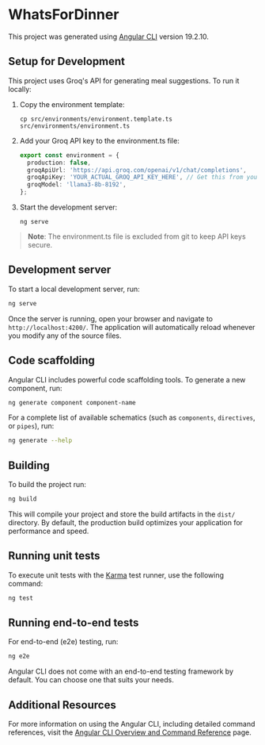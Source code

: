 # WhatsForDinner

This project was generated using [Angular CLI](https://github.com/angular/angular-cli) version 19.2.10.

## Setup for Development

This project uses Groq's API for generating meal suggestions. To run it locally:

1. Copy the environment template:

   ```
   cp src/environments/environment.template.ts src/environments/environment.ts
   ```

2. Add your Groq API key to the environment.ts file:

   ```typescript
   export const environment = {
     production: false,
     groqApiUrl: 'https://api.groq.com/openai/v1/chat/completions',
     groqApiKey: 'YOUR_ACTUAL_GROQ_API_KEY_HERE', // Get this from your Groq account
     groqModel: 'llama3-8b-8192',
   };
   ```

3. Start the development server:
   ```
   ng serve
   ```

> **Note**: The environment.ts file is excluded from git to keep API keys secure.

## Development server

To start a local development server, run:

```bash
ng serve
```

Once the server is running, open your browser and navigate to `http://localhost:4200/`. The application will automatically reload whenever you modify any of the source files.

## Code scaffolding

Angular CLI includes powerful code scaffolding tools. To generate a new component, run:

```bash
ng generate component component-name
```

For a complete list of available schematics (such as `components`, `directives`, or `pipes`), run:

```bash
ng generate --help
```

## Building

To build the project run:

```bash
ng build
```

This will compile your project and store the build artifacts in the `dist/` directory. By default, the production build optimizes your application for performance and speed.

## Running unit tests

To execute unit tests with the [Karma](https://karma-runner.github.io) test runner, use the following command:

```bash
ng test
```

## Running end-to-end tests

For end-to-end (e2e) testing, run:

```bash
ng e2e
```

Angular CLI does not come with an end-to-end testing framework by default. You can choose one that suits your needs.

## Additional Resources

For more information on using the Angular CLI, including detailed command references, visit the [Angular CLI Overview and Command Reference](https://angular.dev/tools/cli) page.
